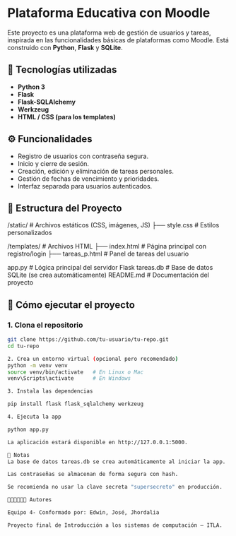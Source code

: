 # Plataforma Educativa con Moodle

Este proyecto es una plataforma web de gestión de usuarios y tareas, inspirada en las funcionalidades básicas de plataformas como Moodle. Está construido con **Python**, **Flask** y **SQLite**.

## 🔧 Tecnologías utilizadas

- **Python 3**
- **Flask**
- **Flask-SQLAlchemy**
- **Werkzeug**
- **HTML / CSS (para los templates)**

## ⚙️ Funcionalidades

- Registro de usuarios con contraseña segura.
- Inicio y cierre de sesión.
- Creación, edición y eliminación de tareas personales.
- Gestión de fechas de vencimiento y prioridades.
- Interfaz separada para usuarios autenticados.

## 📁 Estructura del Proyecto
/static/ # Archivos estáticos (CSS, imágenes, JS) ├── style.css # Estilos personalizados

/templates/ # Archivos HTML ├── index.html # Página principal con registro/login ├── tareas_p.html # Panel de tareas del usuario

app.py # Lógica principal del servidor Flask tareas.db # Base de datos SQLite (se crea automáticamente) README.md # Documentación del proyecto


## 🚀 Cómo ejecutar el proyecto

### 1. Clona el repositorio

```bash
git clone https://github.com/tu-usuario/tu-repo.git
cd tu-repo

2. Crea un entorno virtual (opcional pero recomendado)
python -m venv venv
source venv/bin/activate   # En Linux o Mac
venv\Scripts\activate      # En Windows

3. Instala las dependencias

pip install flask flask_sqlalchemy werkzeug

4. Ejecuta la app

python app.py

La aplicación estará disponible en http://127.0.0.1:5000.

📝 Notas
La base de datos tareas.db se crea automáticamente al iniciar la app.

Las contraseñas se almacenan de forma segura con hash.

Se recomienda no usar la clave secreta "supersecreto" en producción.

👩‍💻👨‍💻👨‍💻 Autores

Equipo 4- Conformado por: Edwin, José, Jhordalia

Proyecto final de Introducción a los sistemas de computación – ITLA.

